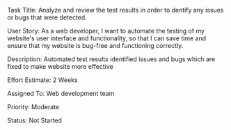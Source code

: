 Task Title: Analyze and review the test results in order to dentify any issues or bugs that were detected.

User Story: As a web developer, I want to automate the testing of my website's user interface and functionality, so that I can save time and ensure that my website is bug-free and functioning correctly.

Description: Automated test results identified issues and bugs which are fixed to make website more effective

Effort Estimate: 2 Weeks

Assigned To: Web development team

Priority: Moderate

Status: Not Started
